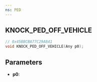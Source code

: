 ```yaml
---
ns: PED
---
```

## KNOCK_PED_OFF_VEHICLE

```c
// 0x45BBCBA77C29A841
void KNOCK_PED_OFF_VEHICLE(Any p0);
```

## Parameters
* **p0**:
